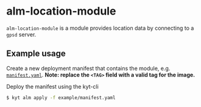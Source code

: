 # alm-location-module

`alm-location-module` is a module provides location data by connecting to a `gpsd` server.

## Example usage
Create a new deployment manifest that contains the module, e.g. [`manifest.yaml`](example/manifest.yaml).
**Note: replace the `<TAG>` field with a valid tag for the image.**

Deploy the manifest using the kyt-cli

```sh
$ kyt alm apply -f example/manifest.yaml
```
